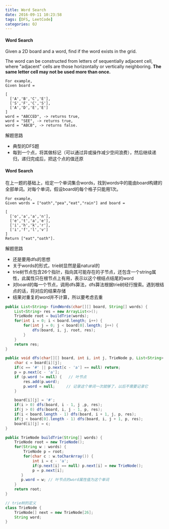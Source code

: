 ```yaml
---
title: Word Search
date: 2016-09-11 10:23:58
tags: [DFS, LeetCode]
categories: OJ
---
```


#### Word Search
Given a 2D board and a word, find if the word exists in the grid.

The word can be constructed from letters of sequentially adjacent cell, where "adjacent" cells are those horizontally or vertically neighboring. <b>The same letter cell may not be used more than once.</b>

    For example,
    Given board =

    [
      ['A','B','C','E'],
      ['S','F','C','S'],
      ['A','D','E','E']
    ]
    word = "ABCCED", -> returns true,
    word = "SEE", -> returns true,
    word = "ABCB", -> returns false.


解题思路
- 典型的DFS题
- 每到一个点，将其做标记（可以通过异或操作减少空间浪费），然后继续递归，递归完成后，把这个点的值还原


#### Word Search
在上一题的基础上，给定一个单词集合words，找到words中的能由board构建的全部单词。对每个单词，假设board的每个格子只能用1次。

    For example,
    Given words = ["oath","pea","eat","rain"] and board =

    [
      ['o','a','a','n'],
      ['e','t','a','e'],
      ['i','h','k','r'],
      ['i','f','l','v']
    ]
    Return ["eat","oath"].

解题思路
- 还是要用dfs的思想
- 关于words的形式，trie树显然是最natural的
- trie树节点包含26个指针，指向其可能存在的子节点，还包含一个string属性，此属性只在根节点上有用，表示以这个根结点结尾的word
- 对board的每一个节点，调用dfs算法，dfs算法根据trie树经行搜索。遇到根结点的话，将对应的结果存储
- 结果对重复的word并不计算，所以要考虑去重

```java
public List<String> findWords(char[][] board, String[] words) {
    List<String> res = new ArrayList<>();
    TrieNode root = buildTrie(words);
    for(int i = 0; i < board.length; i++) {
        for(int j = 0; j < board[0].length; j++) {
            dfs(board, i, j, root, res);
        }
    }
    return res;
}

public void dfs(char[][] board, int i, int j, TrieNode p, List<String> res) {
    char c = board[i][j];
    if(c == '#' || p.next[c - 'a'] == null) return;
    p = p.next[c - 'a'];
    if (p.word != null) {   // 叶节点
        res.add(p.word);
        p.word = null;     // 记录这个单词一次就够了，以后不需要记录它
    }

    board[i][j] = '#';
    if(i > 0) dfs(board, i - 1, j ,p, res);
    if(j > 0) dfs(board, i, j - 1, p, res);
    if(i < board.length - 1) dfs(board, i + 1, j, p, res);
    if(j < board[0].length - 1) dfs(board, i, j + 1, p, res); 
    board[i][j] = c;
}

public TrieNode buildTrie(String[] words) {
    TrieNode root = new TrieNode();
    for(String w : words) {
        TrieNode p = root;
        for(char c : w.toCharArray()) {
            int i = c - 'a';
            if(p.next[i] == null) p.next[i] = new TrieNode();
            p = p.next[i];
       }
       p.word = w; // 叶节点的word属性值为这个单词
    }
    return root;
}

// trie树的定义
class TrieNode {
    TrieNode[] next = new TrieNode[26];
    String word;
}
```




